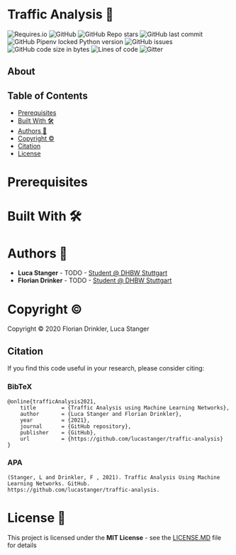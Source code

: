# Traffic Analysis :car:

![Requires.io](https://img.shields.io/requires/github/lucastanger/traffic-analysis)
![GitHub](https://img.shields.io/github/license/lucastanger/traffic-analysis)
![GitHub Repo stars](https://img.shields.io/github/stars/lucastanger/traffic-analysis)
![GitHub last commit](https://img.shields.io/github/last-commit/lucastanger/traffic-analysis)
![GitHub Pipenv locked Python version](https://img.shields.io/github/pipenv/locked/python-version/lucastanger/traffic-analysis)
![GitHub issues](https://img.shields.io/github/issues/lucastanger/traffic-analysis)
![GitHub code size in bytes](https://img.shields.io/github/languages/code-size/lucastanger/traffic-analysis)
![Lines of code](https://img.shields.io/tokei/lines/github/lucastanger/traffic-analysis)
![Gitter](https://img.shields.io/gitter/room/lucastanger/trafficanalysis)

## About

## Table of Contents

- [Prerequisites](Prerequisites)
- [Built With :hammer_and_wrench:](Built)
- [Authors :busts_in_silhouette:](Authors)
- [Copyright :copyright:](Copyright)
- [Citation](Citation)
- [License](License)


# Prerequisites

# Built With :hammer_and_wrench:

# Authors :busts_in_silhouette:

-   **Luca Stanger** - TODO - [Student @ DHBW Stuttgart](https://www.dhbw-stuttgart.de/home/)
-   **Florian Drinker** - TODO - [Student @ DHBW Stuttgart](https://www.dhbw-stuttgart.de/home/)

# Copyright :copyright:

Copyright :copyright: 2020 Florian Drinkler, Luca Stanger

## Citation
If you find this code useful in your research, please consider citing:
### BibTeX
    @online{trafficAnalysis2021,
        title        = {Traffic Analysis using Machine Learning Networks},
        author       = {Luca Stanger and Florian Drinkler},
        year         = {2021},
        journal      = {GitHub repository},
        publisher    = {GitHub},
        url          = {https://github.com/lucastanger/traffic-analysis}
    }
### APA

    (Stanger, L and Drinkler, F , 2021). Traffic Analysis Using Machine Learning Networks. GitHub.
    https://github.com/lucastanger/traffic-analysis.

# License :page_facing_up:

This project is licensed under the **MIT License** - see the [LICENSE.MD](https://github.com/lucastanger/traffic-analysis/blob/main/LICENSE) file for details

